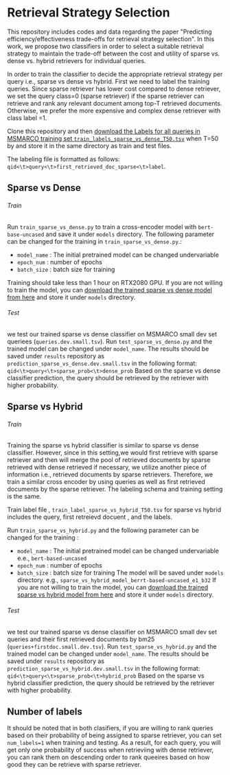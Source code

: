 # Retrieval Strategy Selection
This repository includes codes and data regarding the paper "Predicting efficiency/effectiveness trade-offs for retrieval strategy selection".
In this work, we propose two classifiers in order to select a suitable retrieval strategy to maintain the trade-off between the cost and utility of  sparse vs. dense vs. hybrid retrievers for individual queries.

In order to train the classifier to decide the appropriate retrieval strategy per query i.e., sparse vs dense vs hybrid. First we need to label the training queries. Since sparse retriever has lower cost compared to dense retriever, we set the query class=0 (sparse retriever) if the sparse retriever can retrieve and rank any relevant document among top-T retrieved documents. Otherwise, we prefer the more expensive and complex dense retriever with class label =1.

Clone this repository and then [download the Labels for all queries in MSMARCO training set ```train_labels_sparse_vs_dense_T50.tsv```](https://drive.google.com/file/d/1zg1OLsLF-4ekvKTGa45KkQWHgg06Ny0Y/view?usp=sharing) when T=50 by  and store it in the same directory as train and test files.

The labeling file is formatted as follows:
 ```qid<\t>query<\t>first_retrieved_doc_sparse<\t>label```. 

## Sparse vs Dense

###### Train


Run ```train_sparse_vs_dense.py``` to train a cross-encoder model with ```bert-base-uncased``` and save it under ```models``` directory. The following parameter can be changed for the training  in ```train_sparse_vs_dense.py```.:
*  ```model_name``` : The initial pretrained model can be changed undervariable
*  ```epoch_num``` : number of epochs
*  ```batch_size``` : batch size for training

Training should take less than 1 hour on RTX2080 GPU.
If you are not willing to train the model, you can [download the trained sparse vs dense model from here](https://drive.google.com/drive/folders/1ThWLQ7czP1UgXFLy174D-ua6RyL-YxGD?usp=sharing) and store it under ```models``` directory.
###### Test
we test our trained sparse vs dense classifier on MSMARCO small dev set queriees (```queries.dev.small.tsv```). Run ```test_sparse_vs_dense.py``` and the trained model can be changed under ```model_name```. The results should be saved under ```results``` repository as ```prediction_sparse_vs_dense.dev.small.tsv``` in the following format:
```qid<\t>query<\t>sparse_prob<\t>dense_prob```
Based on the sparse vs dense classifier prediction, the query should be retrieved by the retriever with higher probability.


## Sparse vs Hybrid

###### Train
Training the sparse vs hybrid classifier is similar to sparse vs dense classifier. However, since in this setting,we would first retrieve with sparse retriever and then will merge the pool of retrieved documents by sparse retrieved with dense retrieved if necessary, we utilize another piece of information i.e., retrieved documents by sparse retrievers. Therefore, we train a similar cross encoder by using queries as well as first retrieved documents by the sparse retriever. The labeling schema and training setting is the same.

Train label file , ```train_label_sparse_vs_hybrid_T50.tsv``` for sparse vs hybrid includes the query, first retreievd docuent , and the labels. 

Run ``````train_sparse_vs_hybrid.py``````  and the following parameter can be changed for the training :
*  ```model_name``` : The initial pretrained model can be changed undervariable e.e., ```bert-based-uncased```
*  ```epoch_num``` : number of epochs
*  ```batch_size``` : batch size for training
The model will be saved under ```models``` directory. e.g., ```sparse_vs_hybrid_model_berrt-based-uncased_e1_b32```
If you are not willing to train the model, you can [download the trained sparse vs hybrid model from here](https://drive.google.com/drive/folders/1e-Gj23_84FsBEiA0V_oxCuvp0apOdH69?usp=sharing)  and store it under ```models``` directory.

###### Test
we test our trained sparse vs dense classifier on MSMARCO small dev set queries and their first retrieved documents by bm25  (```queries+firstdoc.small.dev.tsv```). Run ```test_sparse_vs_hybrid.py``` and the trained model can be changed under ```model_name```. The results should be saved under ```results``` repository as ```prediction_sparse_vs_hybrid.dev.small.tsv``` in the following format:
```qid<\t>query<\t>sparse_prob<\t>hybrid_prob```
Based on the sparse vs hybrid classifier prediction, the query should be retrieved by the retriever with higher probability.

## Number of labels
It should be noted that in both clasifiers, if you are willing to rank queries based on their probability of being assigned to sparse retriever, you can set ```num_labels=1``` when training and testing. As a result, for each query, you will get only one probability of success when retrieviing with dense retriever, you can rank them on descending order to rank queeires based on how good they can be retrieve with sparse retriever. 

